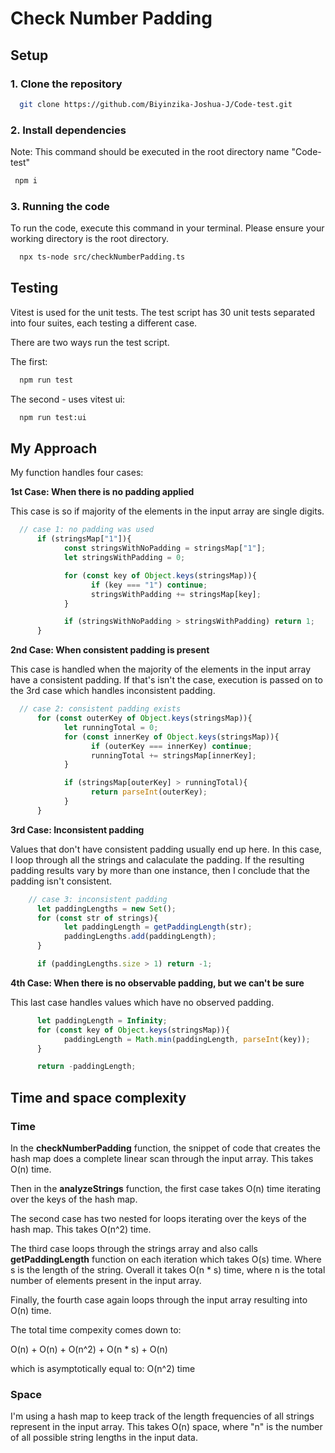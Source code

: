 # Check Number Padding

## Setup

### 1. Clone the repository
```bash
  git clone https://github.com/Biyinzika-Joshua-J/Code-test.git
```

### 2. Install dependencies
Note: This command should be executed in the root directory name "Code-test"

```bash
 npm i
```

### 3. Running the code
To run the code, execute this command in your terminal. Please ensure your working directory is the root directory.

```bash
  npx ts-node src/checkNumberPadding.ts
```

## Testing
Vitest is used for the unit tests. The test script has 30 unit tests separated into four suites, each testing a different case.

There are two ways run the test script.

The first:
```bash
  npm run test
```

The second - uses vitest ui:
```bash
  npm run test:ui
```

## My Approach
My function handles four cases:

**1st Case: When there is no padding applied**

This case is so if majority of the elements in the input array are single digits. 

```typescript
  // case 1: no padding was used
      if (stringsMap["1"]){
            const stringsWithNoPadding = stringsMap["1"];
            let stringsWithPadding = 0;

            for (const key of Object.keys(stringsMap)){
                  if (key === "1") continue;
                  stringsWithPadding += stringsMap[key];
            }

            if (stringsWithNoPadding > stringsWithPadding) return 1;
      }
```

**2nd Case: When consistent padding is present**

This case is handled when the majority of the elements in the input array have a consistent padding. If that's isn't the case, execution is passed on to the 3rd case which handles inconsistent padding.

```typescript
  // case 2: consistent padding exists
      for (const outerKey of Object.keys(stringsMap)){
            let runningTotal = 0;
            for (const innerKey of Object.keys(stringsMap)){
                  if (outerKey === innerKey) continue;
                  runningTotal += stringsMap[innerKey];
            }

            if (stringsMap[outerKey] > runningTotal){
                  return parseInt(outerKey);
            }
      }
```


**3rd Case: Inconsistent padding**

Values that don't have consistent padding usually end up here. In this case, I loop through all the strings and calaculate the padding. If the resulting padding results vary by more than one instance, then I conclude that the padding isn't consistent.

```typescript
    // case 3: inconsistent padding
      let paddingLengths = new Set();
      for (const str of strings){
            let paddingLength = getPaddingLength(str);
            paddingLengths.add(paddingLength);
      }

      if (paddingLengths.size > 1) return -1;

```

**4th Case: When there is no observable padding, but we can't be sure**

This last case handles values which have no observed padding. 

```typescript
      let paddingLength = Infinity;
      for (const key of Object.keys(stringsMap)){
            paddingLength = Math.min(paddingLength, parseInt(key));
      }

      return -paddingLength;
```
## Time and space complexity

### Time

In the **checkNumberPadding** function, the snippet of code that creates the hash map does a complete linear scan through the input array. This takes O(n) time. 

Then in the **analyzeStrings** function, the first case takes O(n) time iterating over the keys of the hash map.

The second case has two nested for loops iterating over the keys of the hash map. This takes O(n^2) time.

The third case loops through the strings array and also calls **getPaddingLength** function on each iteration which takes O(s) time. Where s is the length of the string. Overall it takes O(n * s) time, where n is the total number of elements present in the input array.

Finally, the fourth case again loops through the input array resulting into O(n) time.

The total time compexity comes down to:

O(n) + O(n) + O(n^2) + O(n * s) + O(n)

which is asymptotically equal to:
O(n^2) time

### Space

I'm using a hash map to keep track of the length frequencies of all strings represent in the input array. This takes O(n) space, where "n" is the number of all possible string lengths in the input data.